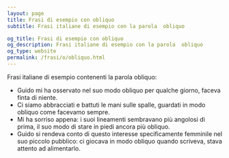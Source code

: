 ```yaml
---
layout: page
title: Frasi di esempio con obliquo 
subtitle: Frasi italiane di esempio con la parola  obliquo

og_title: Frasi di esempio con obliquo 
og_description: Frasi italiane di esempio con la parola  obliquo
og_type: website
permalink: /frasi/o/obliquo.html
---
```


Frasi italiane di esempio contenenti la parola obliquo:


- Guido mi ha osservato nel suo modo obliquo per qualche giorno, faceva finta di niente.
- Ci siamo abbracciati e battuti le mani sulle spalle, guardati in modo obliquo come facevamo sempre.
- Mi ha sorriso appena: i suoi lineamenti sembravano più angolosi di prima, il suo modo di stare in piedi ancora più obliquo.
- Guido si rendeva conto di questo interesse specificamente femminile nel suo piccolo pubblico: ci giocava in modo obliquo quando scriveva, stava attento ad alimentarlo.
